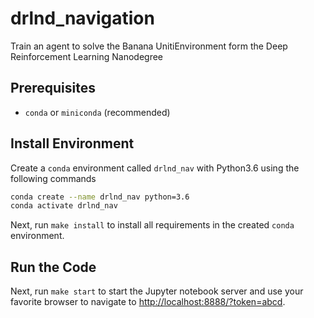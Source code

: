 # drlnd_navigation
Train an agent to solve the Banana UnitiEnvironment form the Deep Reinforcement Learning Nanodegree

## Prerequisites

- `conda` or `miniconda` (recommended)

## Install Environment

Create a `conda` environment called `drlnd_nav` with Python3.6 using the
following commands

```zsh
conda create --name drlnd_nav python=3.6
conda activate drlnd_nav
```

Next, run `make install` to install all requirements in the created `conda`
environment.

## Run the Code

Next, run `make start` to start the Jupyter notebook server and use your favorite
browser to navigate to
[http://localhost:8888/?token=abcd](http://localhost:8888/?token=abcd).
